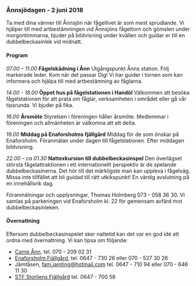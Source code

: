 ### Ånnsjödagen - 2 juni 2018

Ta med dina vänner till Ånnsjön när fågellivet är som mest sprudlande. Vi hjälper till med artbestämningen vid Ånnsjöns fågeltorn och gömslen under morgontimmarna, bjuder på bildvisning under kvällen och guidar er till en dubbelbeckasinlek vid midnatt.


#### Program

*07.00 – 11.00*
**Fågelskådning i Ånn**
Utgångspunkt Ånns station. Följ markerade leder. Kom när det passar Dig! Vi har guider i tornen som kan informera och hjälpa till med artbestämning av fåglarna.

*14.00 - 18.00*
**Öppet hus på fågelstationen i Handöl**
Välkommen att besöka fågelstationen för att prata om fåglar, verksamheten i området eller gå vår tipsrunda. Vi bjuder på fika.

*16.00*
**Årsmöte**
Styrelsen i föreningen håller årsmöte. Medlemmar i föreningen och allmänheten är välkomna att att delta.

*19.00*
**Middag på Enaforsholms fjällgård**
Middag för de som önskar på Enaforsholm. Föranmälan under dagen till fågelstationen. Efter middagen bildvisning.

*22.00 – ca 01.30*
**Nattexkursion till dubbelbeckasinspel**
Den överlägset största fågelattraktionen i ett internationellt perspektiv är de spelande dubbelbeckasinerna. Det hör till det märkligste man kan uppleva i fågelväg. Missa inte tillfället att bli guidad till rätt utkikspunkt! En värdig avslutning på en innehållsrik dag.

Föranmälningar och upplysningar, Thomas Holmberg 073 - 058 36 30. Vi samlas på parkeringen vid Enaforsholm kl. 22 för gemensam avfärd mot dubbelbeckasinleken.


#### Övernattning

Eftersom dubbelbeckasinspelet sker nattetid kan det var en god idé att ordna med övernattning. Vi kan tipsa om följande:

- [Camp Ånn][6], tel. 070 - 209 02 31
- [Enaforsholm Fjällgård][1], tel. 0647 - 730 26 eller 070 - 527 30 26
- Jämtåsen, [fam.jamting@hotmail.com][2] tel. 0647 - 710 94 eller 070 - 646 11 30
- [STF Storliens Fjällgård][3] tel. 0647 - 700 58

<!--
#### Arrangör
Föreningen Ånnsjöns fågelstation (FÅF) i samarbete med [Studiefrämjandet][5].
-->

[1]: <http://www.enaforsholm.se/>
[2]: <mailto:fam.jamting@hotmail.com>
[3]: <http://www.storliensfjallgard.se/>
[4]: <http://www.lansstyrelsen.se/>
[5]: <http://www.studieframjandet.se/>
[6]: <http://campann.se/>